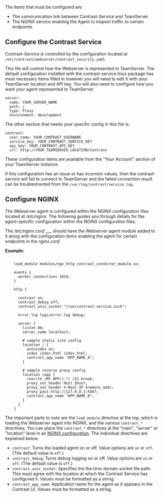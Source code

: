 
<!--
title: "Contrast Webserver Agent Configuration"
description: "Configuration instructions for the Contrast Webserver agent"
tags: "installation agent webserver nginx configuration settings"
-->

The items that must be configured are:
* The communication link between Contrast-Service and TeamServer
* The NGINX service enabling the Agent to inspect traffic to certain endpoints

## Configure the Contrast Service

Contrast-Service is controlled by the configuration located at `/etc/contrast/webserver/contrast_security.yaml`.

This file will control how the Webserver is represented to TeamServer. The default configuration installed with the contrast-service linux package has most necessary items filled in however you will need to edit it with your TeamServer location and API key. You will also need to configure how you want your agent represented to TeamServer

    server:
      name: YOUR_SERVER_NAME
      path: /
      type: Proxy
      environment: development

The other section that needs your specific config in this file is:

    contrast:
      user_name: YOUR_CONTRAST_USERNAME
      service_key: YOUR_CONTRAST_SERVICE_KEY
      api_key: YOUR_CONTRAST_API_KEY
      url: http://YOUR_TEAMSERVER_LOCATION/Contrast

These configuration items are available from the "Your Account" section of your TeamServer instance.

If this configuration has an issue or has incorrect values, then the contrast-service will fail to connect to TeamServer and the failed connection result can be troubleshooted from the ```/var/log/contrast/service.log```.

## Configure NGINX 

The Webserver agent is configured within the NGINX configuration files located at */etc/nginx*. <!-- Configuring NGINX as a reverse proxy or web server is out of scope for this document. --> The following guides you through details for the agent-specific configuration within the NGINX configuration files.

The */etc/nginx.conf* ___ should have the Webserver agent module added to it along with the configuration items enabling the agent for certain endpoints in the *nginx.conf*.

**Example:**

``` /etc/nginx/nginx.conf:
    
    load_module modules/ngx_http_contrast_connector_module.so;

    events {
      worker_connections 1024;
    }

    http {

      contrast on;
      contrast_debug off;
      contrast_unix_socket "/run/contrast-service.sock";

      error_log logs/error.log debug;

      server {
        listen 80;
        server_name localhost;

        # sample static site config
        location / {
          autoindex on;
          index index.html index.html;
          contrast_app_name "APP_NAME_A";
        }

        # sample reverse proxy config
        location /app {
          rewrite /MY_APP/(.*) /$1 break;
          proxy_set_header Host $host;
          proxy_set_header X-Real-IP $remote_addr;
          proxy_pass http://127.0.0.1:4567;
          contrast_app_name "APP_NAME_B";
        }
      }
    }
```

The important parts to note are the `load_module` directive at the top, which is loading the Webserver agent into NGINX, and the various `contrast_*` directives. You can place the `contrast_*` directives at the "main", "server" or "location" level in an [NGINX configuration](http://nginx.org/en/docs/beginners_guide.html#conf_structure). The individual directives are explained below. 

* `contrast`: Turns the loaded agent on or off. Value options are `on` or `off`. (The default value is `off`.) 
* `contrast_debug`: Turns debug logging on or off. Value options are `on` or `off`. (The default value is `off`.)
* `contrast_unix_socket`: Specifies the the Unix domain socket file path. This must agree with the location at which the Contrast Service has configured it. Values must be formatted as a string. 
* `contrast_app_name`: Application name for the agent as it appears in the Contrast UI. Values must be formatted as a string. 

